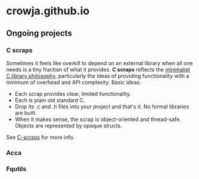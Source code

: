 # crowja.github.io

## Ongoing projects

### C scraps

Sometimes it feels like overkill to depend on an external library when all one
needs is a tiny fraction of what it provides. **C scraps** reflects the
[minimalist C library philosophy](https://nullprogram.com/blog/2018/06/10/),
particularly the ideas of providing functionality with a minimum of overhead and
API complexity. Basic ideas:

*   Each scrap provides clear, limited functionality.
*   Each is plain old standard C.
*   Drop its .c and .h files into your project and that's it. No formal
    libraries are built.
*   When it makes sense, the scrap is object-oriented and thread-safe. Objects
    are represented by opaque structs.

See [C-scraps](C-scraps.md) for more info.

### Acca

### Fqutils

